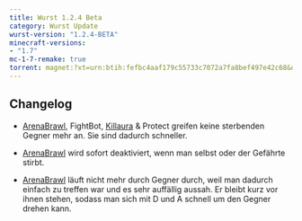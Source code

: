 ```yaml
---
title: Wurst 1.2.4 Beta
category: Wurst Update
wurst-version: "1.2.4-BETA"
minecraft-versions:
- "1.7"
mc-1-7-remake: true
torrent: magnet:?xt=urn:btih:fefbc4aaf179c55733c7072a7fa8bef497e42c68&dn=Wurst%201.2.4-BETA%20REMAKE&tr=udp%3a%2f%2ftracker.opentrackr.org%3a1337%2fannounce&tr=udp%3a%2f%2f9.rarbg.com%3a2810%2fannounce&tr=udp%3a%2f%2fopen.tracker.cl%3a1337%2fannounce&tr=udp%3a%2f%2fexodus.desync.com%3a6969%2fannounce&tr=udp%3a%2f%2ftracker.openbittorrent.com%3a6969%2fannounce&tr=http%3a%2f%2fopenbittorrent.com%3a80%2fannounce&tr=udp%3a%2f%2fwww.torrent.eu.org%3a451%2fannounce&tr=udp%3a%2f%2fvibe.sleepyinternetfun.xyz%3a1738%2fannounce&tr=udp%3a%2f%2ftracker2.dler.org%3a80%2fannounce&tr=udp%3a%2f%2ftracker.torrent.eu.org%3a451%2fannounce&tr=udp%3a%2f%2ftracker.tiny-vps.com%3a6969%2fannounce&tr=udp%3a%2f%2ftracker.srv00.com%3a6969%2fannounce&tr=udp%3a%2f%2ftracker.pomf.se%3a80%2fannounce&tr=http%3a%2f%2ftracker.openbittorrent.com%3a80%2fannounce&tr=udp%3a%2f%2ftracker.ololosh.space%3a6969%2fannounce&tr=udp%3a%2f%2ftracker.moeking.me%3a6969%2fannounce&tr=udp%3a%2f%2fretracker.netbynet.ru%3a2710%2fannounce&tr=udp%3a%2f%2fopentor.org%3a2710%2fannounce&tr=udp%3a%2f%2fopen.stealth.si%3a80%2fannounce
---
```

## Changelog

- [ArenaBrawl](https://wurst.wiki/arenabrawl), FightBot, [Killaura](https://wurst.wiki/killaura) & Protect greifen keine sterbenden Gegner mehr an. Sie sind dadurch schneller.

- [ArenaBrawl](https://wurst.wiki/arenabrawl) wird sofort deaktiviert, wenn man selbst oder der Gefährte stirbt.

- [ArenaBrawl](https://wurst.wiki/arenabrawl) läuft nicht mehr durch Gegner durch, weil man dadurch einfach zu treffen war und es sehr auffällig aussah. Er bleibt kurz vor ihnen stehen, sodass man sich mit D und A schnell um den Gegner drehen kann.
